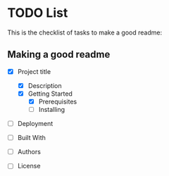 # TODO List
This is the checklist of tasks to make a good readme:

## Making a good readme
- [x] Project title
  - [x] Description
  - [x] Getting Started
    - [x] Prerequisites
    - [ ] Installing
- [ ] Deployment
- [ ] Built With
- [ ] Authors
- [ ] License


